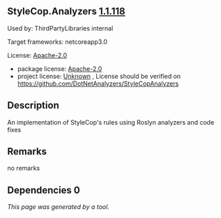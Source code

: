 StyleCop.Analyzers [1.1.118](https://www.nuget.org/packages/StyleCop.Analyzers/1.1.118)
--------------------

Used by: ThirdPartyLibraries internal

Target frameworks: netcoreapp3.0

License: [Apache-2.0](../../../../licenses/apache-2.0) 

- package license: [Apache-2.0](https://licenses.nuget.org/Apache-2.0) 
- project license: [Unknown](https://raw.githubusercontent.com/DotNetAnalyzers/StyleCopAnalyzers/master/LICENSE) , License should be verified on https://github.com/DotNetAnalyzers/StyleCopAnalyzers

Description
-----------
An implementation of StyleCop's rules using Roslyn analyzers and code fixes

Remarks
-----------
no remarks


Dependencies 0
-----------


*This page was generated by a tool.*